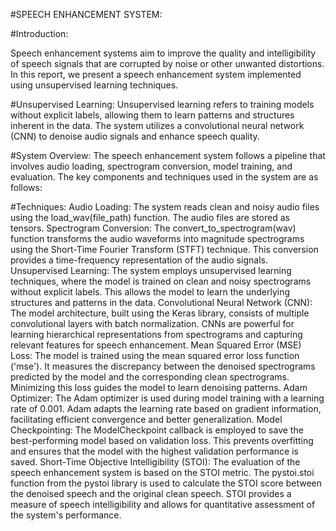#SPEECH ENHANCEMENT SYSTEM:

#Introduction:

Speech enhancement systems aim to improve the quality and intelligibility of speech signals that are corrupted by noise or other unwanted distortions. In this report, we present a speech enhancement system implemented using unsupervised learning techniques.

#Unsupervised Learning:
Unsupervised learning refers to training models without explicit labels, allowing them to learn patterns and structures inherent in the data. The system utilizes a convolutional neural network (CNN) to denoise audio signals and enhance speech quality.

#System Overview:
The speech enhancement system follows a pipeline that involves audio loading, spectrogram conversion, model training, and evaluation. The key components and techniques used in the system are as follows:

#Techniques:
Audio Loading: The system reads clean and noisy audio files using the load_wav(file_path) function. The audio files are stored as tensors.
Spectrogram Conversion: The convert_to_spectrogram(wav) function transforms the audio waveforms into magnitude spectrograms using the Short-Time Fourier Transform (STFT) technique. This conversion provides a time-frequency representation of the audio signals.
Unsupervised Learning: The system employs unsupervised learning techniques, where the model is trained on clean and noisy spectrograms without explicit labels. This allows the model to learn the underlying structures and patterns in the data.
Convolutional Neural Network (CNN): The model architecture, built using the Keras library, consists of multiple convolutional layers with batch normalization. CNNs are powerful for learning hierarchical representations from spectrograms and capturing relevant features for speech enhancement.
Mean Squared Error (MSE) Loss: The model is trained using the mean squared error loss function ('mse'). It measures the discrepancy between the denoised spectrograms predicted by the model and the corresponding clean spectrograms. Minimizing this loss guides the model to learn denoising patterns.
Adam Optimizer: The Adam optimizer is used during model training with a learning rate of 0.001. Adam adapts the learning rate based on gradient information, facilitating efficient convergence and better generalization.
Model Checkpointing: The ModelCheckpoint callback is employed to save the best-performing model based on validation loss. This prevents overfitting and ensures that the model with the highest validation performance is saved.
Short-Time Objective Intelligibility (STOI): The evaluation of the speech enhancement system is based on the STOI metric. The pystoi.stoi function from the pystoi library is used to calculate the STOI score between the denoised speech and the original clean speech. STOI provides a measure of speech intelligibility and allows for quantitative assessment of the system's performance.
